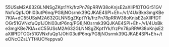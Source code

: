 55USsM2A632GLNNSgZKpt1Yk/frzPn78pRRW38oKnjsE2aXllPfDTOGr51GVNxfuQp1JOhl03utP6nq/PG8jNOsrmk39QJKAE4SPl+Eh+/v1/4UxBke3mgKBe7KlA+dC55USsM2A632GLNNSgZKpt1Yk/frzPn78pRRW38oKnjsE2aXllPfDTOGr51GVNxfuQp1JOhl03utP6nq/PG8jNOsrmk39QJKAE4SPl+Eh+/v1/4UxBke3mgKBe7KlA+dC55USsM2A632GLNNSgZKpt1Yk/frzPn78pRRW38oKnjsE2aXllPfDTOGr51GVNxfuQp1JOhl03utP6nq/PG8jNOsrmk39QJKAE4SPl+Eh+/teONcOZsLYTf4UOYeppva0
